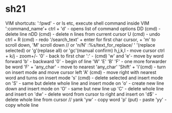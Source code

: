 # sh21

VIM shortcuts:
':!pwd' - or ls etc, execute shell command inside VIM
':command_name'+ ctrl + 'd' - opens list of command options 
DD (cmd) - delete line
nDD (cmd) - delete n lines from current cursor
U (cmd) - undo
ctrl + R (cmd) - redo
'/search_text' + enter for first char cursor, + 'm' to scroll down, 'M' scroll down // or 'n/N'
:%s/text_for_replace/ ' '(replace selected) or 'g'(replase all) or 'gc'(manual confirm)
h,j,k,l - move cursor
ctrl + k/j - zoom+/-
'0' - back to first char
':' - (cmd)
'w' and 'e'- move by word forward
'b' - backward
'0' - begin of line
'W' 'E' 'B' 'F' - one more forwarder be word
'F' + 'any_char' - move to nearest 'any_char'
'Shift' + 'i'(cmd) - turn on insert mode and move cursor left
'A' (cmd) - move right with nearest word and turns on insert mode
's' (cmd) - delete selected and insert mode on
'S' - same but delete whole line and insert mode on
'o' - create new line down and insert mode on
'O' - same but new line up
'C' - delete whole line and insert on
'dw' - delete word from cursor to right and insert on
'd$' - delete whole line from cursor
// yank
'yw' - copy word
'p' (put) - paste
'yy' - copy whole line
